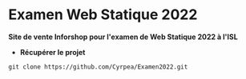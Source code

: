 # Examen Web Statique 2022

**Site de vente Inforshop pour l'examen de Web Statique 2022 à l'ISL**

- **Récupérer le projet**
```
git clone https://github.com/Cyrpea/Examen2022.git
```